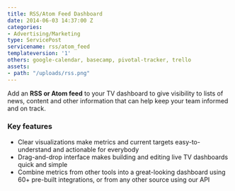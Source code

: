 ```yaml
---
title: RSS/Atom Feed Dashboard
date: 2014-06-03 14:37:00 Z
categories:
- Advertising/Marketing
type: ServicePost
servicename: rss/atom_feed
templateversion: '1'
others: google-calendar, basecamp, pivotal-tracker, trello
assets:
- path: "/uploads/rss.png"
---
```


Add an **RSS or Atom feed** to your TV dashboard to give visibility to lists of news, content and other information that can help keep your team informed and on track.

<div class="useful-resources widget-main__inner">
<h3>Key features</h3>
<ul class="resources-links">
<li><span>Clear visualizations make metrics and current targets easy-to-understand and actionable for everybody</span></li>
<li><span>Drag-and-drop interface makes building and editing live TV dashboards quick and simple</span></li>
<li><span>Combine metrics from other tools into a great-looking dashboard using 60+ pre-built integrations, or from any other source using our API</span></li>
</ul>
</div>
